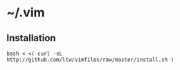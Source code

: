 # ~/.vim

## Installation
    bash < <( curl -sL http://github.com/ltw/vimfiles/raw/master/install.sh )
